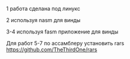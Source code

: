 1 работа сделана под линукс

2 используя nasm для винды

3-4 используя fasm приложение для винды

Для работ 5-7 по ассамблеру установить rars
https://github.com/TheThirdOne/rars